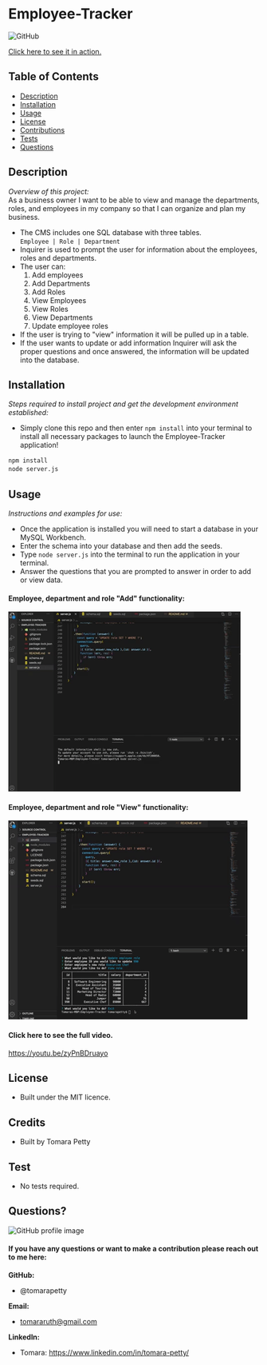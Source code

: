 # Employee-Tracker

![GitHub](https://img.shields.io/badge/license-MIT-green)

<a href="https://youtu.be/zyPnBDruayo">Click here to see it in action.</a>

## Table of Contents
* [Description](#description)
* [Installation](#installation)
* [Usage](#usage)
* [License](#license)
* [Contributions](#contributions)
* [Tests](#tests)
* [Questions](#questions)

## Description 
*Overview of this project:* <br> 
As a business owner I want to be able to view and manage the departments, roles, and employees in my company so that I can organize and plan my business. <br>
* The CMS includes one SQL database with three tables. <br>
`Employee | Role | Department` <br>
* Inquirer is used to prompt the user for information about the employees, roles and departments.
* The user can:
    1. Add employees
    2. Add Departments
    3. Add Roles
    4. View Employees
    5. View Roles
    6. View Departments
    7. Update employee roles
* If the user is trying to "view" information it will be pulled up in a table. 
* If the user wants to update or add information Inquirer will ask the proper questions and once answered, the information will be updated into the database.

## Installation
*Steps required to install project and get the development environment established:*
* Simply clone this repo and then enter `npm install` into your terminal to install all necessary packages to launch the Employee-Tracker application! 

```bash
npm install
node server.js
```

## Usage
*Instructions and examples for use:* 
* Once the application is installed you will need to start a database in your MySQL Workbench. 
* Enter the schema into your database and then add the seeds. 
* Type `node server.js` into the terminal to run the application in your terminal.  
* Answer the questions that you are prompted to answer in order to add or view data.

#### Employee, department and role "Add" functionality:
<img src="./assets/ET-1.gif">

#### Employee, department and role "View" functionality:
<img src="./assets/ET-2.gif">

#### Click here to see the full video. 
https://youtu.be/zyPnBDruayo

## License 
* Built under the MIT licence.

## Credits
* Built by Tomara Petty

## Test
* No tests required. 

## Questions?
<p float="left">
<img src="https://avatars0.githubusercontent.com/u/65513543?s=460&u=20bf726727263d5c2cb42b357ae261aff2a38e6e&v=4" alt="GitHub profile image" width="200">
</p>

#### If you have any questions or want to make a contribution please reach out to me here:

**GitHub:**  
* @tomarapetty

**Email:** 
* tomararuth@gmail.com 

**LinkedIn:** 
* Tomara: https://www.linkedin.com/in/tomara-petty/ 

